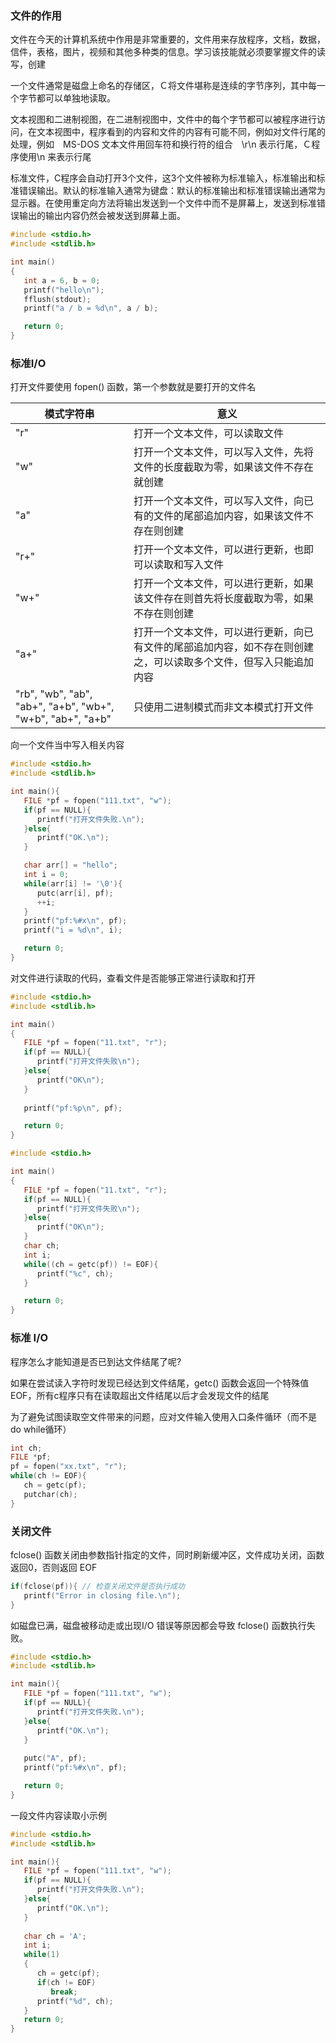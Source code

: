 
### 文件的作用

文件在今天的计算机系统中作用是非常重要的，文件用来存放程序，文档，数据，信件，表格，图片，视频和其他多种类的信息。学习该技能就必须要掌握文件的读写，创建

一个文件通常是磁盘上命名的存储区，Ｃ将文件堪称是连续的字节序列，其中每一个字节都可以单独地读取。

文本视图和二进制视图，在二进制视图中，文件中的每个字节都可以被程序进行访问，在文本视图中，程序看到的内容和文件的内容有可能不同，例如对文件行尾的处理，例如　MS-DOS 文本文件用回车符和换行符的组合　\r\n 表示行尾，Ｃ程序使用\n 来表示行尾

标准文件，C程序会自动打开3个文件，这3个文件被称为标准输入，标准输出和标准错误输出。默认的标准输入通常为键盘：默认的标准输出和标准错误输出通常为显示器。在使用重定向方法将输出发送到一个文件中而不是屏幕上，发送到标准错误输出的输出内容仍然会被发送到屏幕上面。

```c
#include <stdio.h>
#include <stdlib.h>

int main()
{
   int a = 6, b = 0;
   printf("hello\n");
   fflush(stdout);
   printf("a / b = %d\n", a / b);

   return 0;
}
```

### 标准I/O

打开文件要使用 fopen() 函数，第一个参数就是要打开的文件名

| 模式字符串 | 意义 |
|-----------|------|
| "r"       | 打开一个文本文件，可以读取文件 |
| "w"       | 打开一个文本文件，可以写入文件，先将文件的长度截取为零，如果该文件不存在就创建 |
| "a"       | 打开一个文本文件，可以写入文件，向已有的文件的尾部追加内容，如果该文件不存在则创建 |
| "r+"      | 打开一个文本文件，可以进行更新，也即可以读取和写入文件 |
| "w+"      | 打开一个文本文件，可以进行更新，如果该文件存在则首先将长度截取为零，如果不存在则创建 |
| "a+"      | 打开一个文本文件，可以进行更新，向已有文件的尾部追加内容，如不存在则创建之，可以读取多个文件，但写入只能追加内容 |
| "rb", "wb", "ab", "ab+", "a+b", "wb+", "w+b", "ab+", "a+b" | 只使用二进制模式而非文本模式打开文件 |

向一个文件当中写入相关内容

```c
#include <stdio.h>
#include <stdlib.h>

int main(){
   FILE *pf = fopen("111.txt", "w");
   if(pf == NULL){
      printf("打开文件失败.\n");
   }else{
      printf("OK.\n");
   }

   char arr[] = "hello";
   int i = 0;
   while(arr[i] != '\0'){ 
      putc(arr[i], pf);
      ++i;
   }
   printf("pf:%#x\n", pf);
   printf("i = %d\n", i);

   return 0;
}
```

对文件进行读取的代码，查看文件是否能够正常进行读取和打开

```c
#include <stdio.h>
#include <stdlib.h>

int main()
{
   FILE *pf = fopen("11.txt", "r");
   if(pf == NULL){
      printf("打开文件失败\n");
   }else{
      printf("OK\n");
   }
   
   printf("pf:%p\n", pf);

   return 0;
}
```

```c
#include <stdio.h>

int main()
{
   FILE *pf = fopen("11.txt", "r");
   if(pf == NULL){
      printf("打开文件失败\n");
   }else{
      printf("OK\n");
   }
   char ch;
   int i;
   while((ch = getc(pf)) != EOF){
      printf("%c", ch);
   }

   return 0;
}
```

### 标准 I/O

程序怎么才能知道是否已到达文件结尾了呢?

如果在尝试读入字符时发现已经达到文件结尾，getc() 函数会返回一个特殊值 EOF，所有c程序只有在读取超出文件结尾以后才会发现文件的结尾

为了避免试图读取空文件带来的问题，应对文件输入使用入口条件循环（而不是 do while循环）

```c
int ch;
FILE *pf;
pf = fopen("xx.txt", "r");
while(ch != EOF){
   ch = getc(pf);
   putchar(ch);
}
```

### 关闭文件

fclose() 函数关闭由参数指针指定的文件，同时刷新缓冲区，文件成功关闭，函数返回0，否则返回 EOF

```c
if(fclose(pf)){ // 检查关闭文件是否执行成功
   printf("Error in closing file.\n");
}
```

如磁盘已满，磁盘被移动走或出现I/O 错误等原因都会导致 fclose() 函数执行失败。

```c
#include <stdio.h>
#include <stdlib.h>

int main(){
   FILE *pf = fopen("111.txt", "w");
   if(pf == NULL){
      printf("打开文件失败.\n");
   }else{
      printf("OK.\n");
   }
   
   putc("A", pf);
   printf("pf:%#x\n", pf);

   return 0;
}
```

一段文件内容读取小示例

```c
#include <stdio.h>
#include <stdlib.h>

int main(){
   FILE *pf = fopen("111.txt", "w");
   if(pf == NULL){
      printf("打开文件失败.\n");
   }else{
      printf("OK.\n");
   }
   
   char ch = 'A';
   int i;
   while(1)
   {
      ch = getc(pf);
      if(ch != EOF)
         break;
      printf("%d", ch);
   }
   return 0;
}
```
